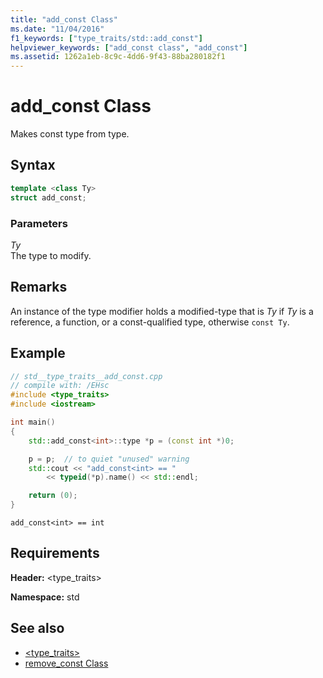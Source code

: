 ```yaml
---
title: "add_const Class"
ms.date: "11/04/2016"
f1_keywords: ["type_traits/std::add_const"]
helpviewer_keywords: ["add_const class", "add_const"]
ms.assetid: 1262a1eb-8c9c-4dd6-9f43-88ba280182f1
---
```

# add_const Class

Makes const type from type.

## Syntax

```cpp
template <class Ty>
struct add_const;
```

### Parameters

*Ty*<br/>
The type to modify.

## Remarks

An instance of the type modifier holds a modified-type that is *Ty* if *Ty* is a reference, a function, or a const-qualified type, otherwise `const Ty`.

## Example

```cpp
// std__type_traits__add_const.cpp
// compile with: /EHsc
#include <type_traits>
#include <iostream>

int main()
{
    std::add_const<int>::type *p = (const int *)0;

    p = p;  // to quiet "unused" warning
    std::cout << "add_const<int> == "
        << typeid(*p).name() << std::endl;

    return (0);
}
```

```Output
add_const<int> == int
```

## Requirements

**Header:** \<type_traits>

**Namespace:** std

## See also

- [<type_traits>](../standard-library/type-traits.md)
- [remove_const Class](../standard-library/remove-const-class.md)
